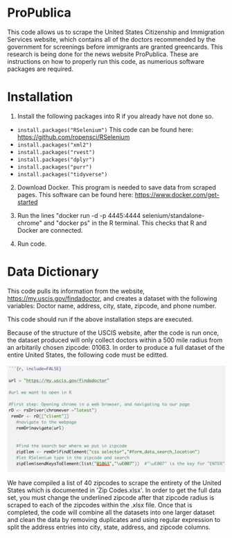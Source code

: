 # ProPublica

This code allows us to scrape the United States Citizenship and Immigration Services website, which contains all of the doctors recommended by the government for screenings before immigrants are granted greencards. This research is being done for the news website ProPublica. These are instructions on how to properly run this code, as numerious software packages are required.

# Installation

1. Install the following packages into R if you already have not done so.

  + `install.packages("RSelenium")` This code can be found here: https://github.com/ropensci/RSelenium
  + `install.packages("xml2")`
  + `install.packages("rvest")`
  + `install.packages("dplyr")`
  + `install.packages("purr")`
  + `install.packages("tidyverse")`

2. Download Docker. This program is needed to save data from scraped pages. This software can be found here: https://www.docker.com/get-started

3. Run the lines "docker run -d -p 4445:4444 selenium/standalone-chrome" and "docker ps" in the R terminal. This checks that R and Docker are connected.

4. Run code.

# Data Dictionary

This code pulls its information from the website, https://my.uscis.gov/findadoctor, and creates a dataset with the following variables: Doctor name, address, city, state, zipcode, and phone number.

This code should run if the above installation steps are executed. 

Because of the structure of the USCIS website, after the code is run once, the dataset produced will only collect doctors within a 500 mile radius from an arbitarily chosen zipcode: 01063. In order to produce a full dataset of the entire United States, the following code must be editted.

![Zipcode Change in Code](zipcodecodechange.png)

We have compiled a list of 40 zipcodes to scrape the entirety of the United States which is documented in 'Zip Codes.xlsx'. In order to get the full data set, you must change the underlined zipcode after that zipcode radius is scraped to each of the zipcodes within the .xlsx file. Once that is completed, the code will combine all the datasets into one larger dataset and clean the data by removing duplicates and using regular expression to split the address entries into city, state, address, and zipcode columns.
